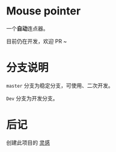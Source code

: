 # Mouse pointer

一个**自动**连点器。

目前仍在开发，欢迎 PR ~

# 分支说明

`master` 分支为稳定分支，可使用、二次开发。

`Dev` 分支为开发分支。

# 后记

创建此项目的 [灵感](https://blog.csdn.net/tiktiktock/article/details/100033634)
